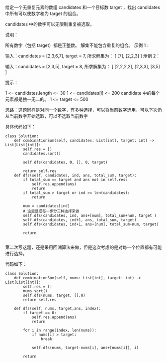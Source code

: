 给定一个无重复元素的数组 candidates 和一个目标数 target ，找出 candidates 中所有可以使数字和为 target 的组合。

candidates 中的数字可以无限制重复被选取。

说明：

所有数字（包括 target）都是正整数。
解集不能包含重复的组合。 
示例 1：

输入：candidates = [2,3,6,7], target = 7,
所求解集为：
[
  [7],
  [2,2,3]
]
示例 2：

输入：candidates = [2,3,5], target = 8,
所求解集为：
[
  [2,2,2,2],
  [2,3,3],
  [3,5]
]
 

提示：

1 <= candidates.length <= 30
1 <= candidates[i] <= 200
candidate 中的每个元素都是独一无二的。
1 <= target <= 500




思路：这题同样是对同一个数字，有多种选择，可以将当前数字选用，可以下次仍从当前数字开始选取，可以不选取当前数字


具体代码如下：
```
class Solution:
    def combinationSum(self, candidates: List[int], target: int) -> List[List[int]]:
        self.res = []
        candidates.sort()

        self.dfs(candidates, 0, [], 0, target)

        return self.res
    def dfs(self, candidates, ind, ans, total_sum, target):
        if total_sum == target and ans not in self.res:
            self.res.append(ans)
            return
        if total_sum > target or ind >= len(candidates):
            return

        num = candidates[ind]
        # 这里是把每一步分三种选择来做
        self.dfs(candidates, ind, ans+[num], total_sum+num, target )
        self.dfs(candidates, ind+1, ans, total_sum, target)
        self.dfs(candidates, ind+1, ans+[num], total_sum+num, target)

        return


```



第二次写这题，还是采用回溯算法来做，但是这次考虑的是对每一个位置都有可能进行选择。

代码如下：
```
class Solution:
    def combinationSum(self, nums: List[int], target: int) -> List[List[int]]:
        self.res = []
        nums.sort()
        self.dfs(nums, target, [],0)
        return self.res

    def dfs(self, nums, target,ans, index):
        if target == 0:
            self.res.append(ans)
            return
              
        for i in range(index, len(nums)):
            if nums[i] > target:
                break
            
            self.dfs(nums, target-nums[i], ans+[nums[i]], i)
        
        return

```